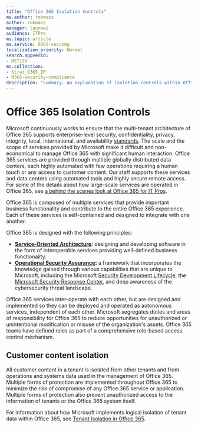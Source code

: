 ```yaml
---
title: "Office 365 Isolation Controls"
ms.author: robmazz
author: robmazz
manager: laurawi
audience: ITPro
ms.topic: article
ms.service: O365-seccomp
localization_priority: Normal
search.appverid:
- MET150
ms.collection:
- Strat_O365_IP
- M365-security-compliance
description: "Summary: An explanation of isolation controls within Office 365."
---
```


# Office 365 Isolation Controls 

Microsoft continuously works to ensure that the multi-tenant architecture of Office 365 supports enterprise-level security, confidentiality, privacy, integrity, local, international, and availability [standards](https://www.microsoft.com/TrustCenter/Compliance?service=Office#Icons). The scale and the scope of services provided by Microsoft make it difficult and non-economical to manage Office 365 with significant human interaction. Office 365 services are provided through multiple globally distributed data centers, each highly automated with few operations requiring a human touch or any access to customer content. Our staff supports these services and data centers using automated tools and highly secure remote access. For some of the details about how large-scale services are operated in Office 365, see [a behind the scenes look at Office 365 for IT Pros](https://channel9.msdn.com/Events/SharePoint-Conference/2014/SPC202).

Office 365 is composed of multiple services that provide important business functionality and contribute to the entire Office 365 experience. Each of these services is self-contained and designed to integrate with one another.

Office 365 is designed with the following principles:

 - **[Service-Oriented Architecture](https://msdn.microsoft.com/library/aa480021.aspx):** designing and developing software in the form of interoperable services providing well-defined business functionality.
 - **[Operational Security Assurance](https://www.microsoft.com/download/details.aspx?id=40872):** a framework that incorporates the knowledge gained through various capabilities that are unique to Microsoft, including the Microsoft [Security Development Lifecycle](https://www.microsoft.com/sdl/default.aspx), the [Microsoft Security Response Center](https://technet.microsoft.com/library/dn440717.aspx), and deep awareness of the cybersecurity threat landscape.

Office 365 services inter-operate with each other, but are designed and implemented so they can be deployed and operated as autonomous services, independent of each other. Microsoft segregates duties and areas of responsibility for Office 365 to reduce opportunities for unauthorized or unintentional modification or misuse of the organization's assets. Office 365 teams have defined roles as part of a comprehensive role-based access control mechanism.

## Customer content isolation

All customer content in a tenant is isolated from other tenants and from operations and systems data used in the management of Office 365. Multiple forms of protection are implemented throughout Office 365 to minimize the risk of compromise of any Office 365 service or application. Multiple forms of protection also prevent unauthorized access to the information of tenants or the Office 365 system itself.

For information about how Microsoft implements logical isolation of tenant data within Office 365, see [Tenant Isolation in Office 365](office-365-tenant-isolation-overview.md).
